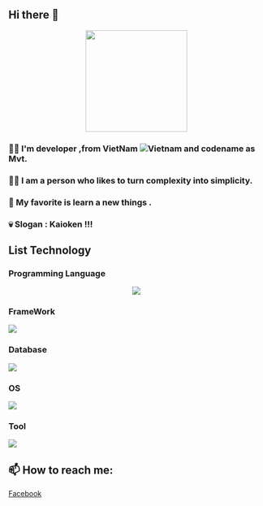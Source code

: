 ## Hi there 👋

<p align="center">
  <img  src="https://64.media.tumblr.com/5ee658643182a4b8d9fb1f855630520c/843d2e99156ab1f2-7e/s500x750/74a2293c92592fe3ff3e7df6c77a562d42676f94.gif" width=200">
</p>

### 🙋‍♂️ I'm developer ,from VietNam ![Vietnam](https://raw.githubusercontent.com/stevenrskelton/flag-icon/master/png/16/country-4x3/vn.png "Vietnam") and codename as Mvt.
### 💁‍♂️ I am a person who likes to turn complexity into simplicity.
### 💋 My favorite is learn a new things .
### 💀 Slogan : Kaioken !!!
## List Technology
### Programming Language

<p align="center">
  <img  src="https://skillicons.dev/icons?i=c,cpp,cs,html,css,js,java,python,kotlin&theme=light">
</p>

### FrameWork

<p align="left">
  <img  src="https://skillicons.dev/icons?i=bootstrap,nodejs,react&theme=light">
</p>

### Database

<p align="left">
  <img  src="https://skillicons.dev/icons?i=mysql,mongodb&theme=light">
</p>

### OS

<p align="left">
  <img  src="https://skillicons.dev/icons?i=linux&theme=light">
</p>

### Tool

<p align="left">
  <img  src="https://skillicons.dev/icons?i=git,gitlab,jenkins,docker&theme=light">
</p>

## 📫 How to reach me:
[Facebook](https://www.facebook.com/sieuphammaitien594)
